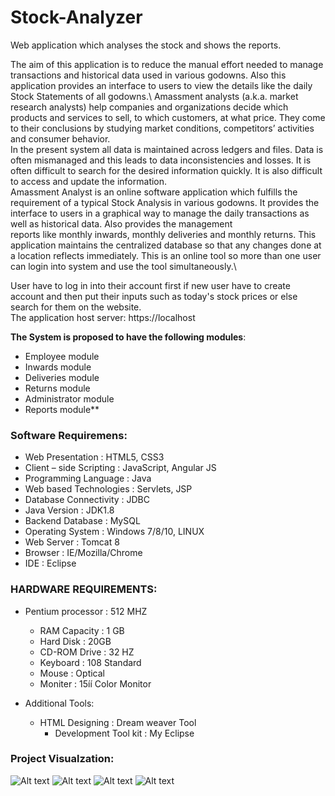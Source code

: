 # Stock-Analyzer
Web application which analyses the stock and shows the reports.

The aim of this application is to reduce the manual effort needed to manage transactions and historical data used in various godowns. Also this application provides an interface to users to view the details like the daily Stock Statements of all godowns.\ 
Amassment analysts (a.k.a. market research analysts) help companies and organizations decide which products and services to sell, to which customers, at what price. They come to their conclusions by studying market conditions, competitors’ activities and consumer behavior.\
In the present system all data is maintained across ledgers and files. Data is often mismanaged and this leads to data inconsistencies and losses. It is often difficult to search for the desired information quickly. It is also difficult to access and update the information.\
Amassment Analyst is an online software application which fulfills the requirement of a typical Stock Analysis in various godowns. It provides the interface to users in a graphical way to manage the daily transactions as well as historical data. Also provides the management\
reports like monthly inwards, monthly deliveries and monthly returns. This application maintains the centralized database so that any changes done at a location reflects immediately. This is an online tool so more than one user can login into system and use the tool simultaneously.\

User have to log in into their account first if new user have to create account and then put their inputs such as today's stock prices or else search for them on the website.\
The application host server: https://localhost

**The System is proposed to have the following modules**: 
* Employee module
* Inwards module
* Deliveries module
* Returns module
* Administrator module
* Reports module**
### Software Requiremens:
* Web Presentation	                  :	HTML5, CSS3 
* Client – side Scripting	            :	JavaScript, Angular JS
* Programming Language                :	Java
* Web based Technologies              :	Servlets, JSP  
* Database Connectivity 	            : JDBC
* Java Version		                    :	JDK1.8
* Backend Database	                  :	MySQL
* Operating System	                  :	Windows 7/8/10, LINUX
* Web Server		                      : Tomcat 8
* Browser			                        :	IE/Mozilla/Chrome
* IDE			                            :	Eclipse


### HARDWARE REQUIREMENTS: 
* Pentium processor     		:	512 MHZ
	* RAM Capacity          	:     	1 GB 
	* Hard Disk 			:	20GB 
	* CD-ROM Drive         		:       32 HZ
	* Keyboard	           	:    	108 Standard
	* Mouse				:	Optical
	* Moniter			:	15íí Color Monitor

* Additional Tools:

	* HTML Designing                  : Dream weaver Tool
        * Development Tool kit            : My Eclipse
	
### Project Visualzation:
![Alt text]()
![Alt text]()
![Alt text]()
![Alt text]()
